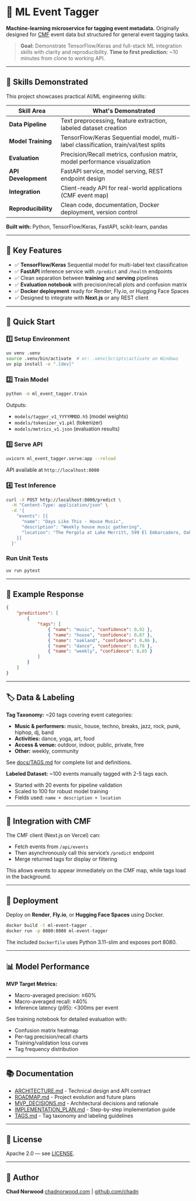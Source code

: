 # 🧠 ML Event Tagger

**Machine-learning microservice for tagging event metadata.**
Originally designed for [CMF](https://cmf.chadnorwood.com) event data but structured for general event tagging tasks.

> **Goal:** Demonstrate TensorFlow/Keras and full-stack ML integration skills with clarity and reproducibility.
> **Time to first prediction:** ~10 minutes from clone to working API.

---

## 🎯 Skills Demonstrated

This project showcases practical AI/ML engineering skills:

| Skill Area          | What's Demonstrated                                                                  |
| ------------------- | ------------------------------------------------------------------------------------ |
| **Data Pipeline**   | Text preprocessing, feature extraction, labeled dataset creation                     |
| **Model Training**  | TensorFlow/Keras Sequential model, multi-label classification, train/val/test splits |
| **Evaluation**      | Precision/Recall metrics, confusion matrix, model performance visualization          |
| **API Development** | FastAPI service, model serving, REST endpoint design                                 |
| **Integration**     | Client-ready API for real-world applications (CMF event map)                         |
| **Reproducibility** | Clean code, documentation, Docker deployment, version control                        |

**Built with:** Python, TensorFlow/Keras, FastAPI, scikit-learn, pandas

---

## 🧩 Key Features

-   ✅ **TensorFlow/Keras** Sequential model for multi-label text classification
-   ✅ **FastAPI** inference service with `/predict` and `/health` endpoints
-   ✅ Clean separation between **training** and **serving** pipelines
-   ✅ **Evaluation notebook** with precision/recall plots and confusion matrix
-   ✅ **Docker deployment** ready for Render, Fly.io, or Hugging Face Spaces
-   ✅ Designed to integrate with **Next.js** or any REST client

---

## 🚀 Quick Start

### 1️⃣ Setup Environment

```bash
uv venv .venv
source .venv/bin/activate  # or: .venv\Scripts\activate on Windows
uv pip install -e ".[dev]"
```

### 2️⃣ Train Model

```bash
python -m ml_event_tagger.train
```

Outputs:

-   `models/tagger_v1_YYYYMMDD.h5` (model weights)
-   `models/tokenizer_v1.pkl` (tokenizer)
-   `models/metrics_v1.json` (evaluation results)

### 3️⃣ Serve API

```bash
uvicorn ml_event_tagger.serve:app --reload
```

API available at `http://localhost:8000`

### 4️⃣ Test Inference

```bash
curl -X POST http://localhost:8000/predict \
  -H "Content-Type: application/json" \
  -d '{
    "events": [{
      "name": "Days Like This - House Music",
      "description": "Weekly house music gathering",
      "location": "The Pergola at Lake Merritt, 599 El Embarcadero, Oakland, CA 94610"
    }]
  }'
```

### Run Unit Tests

```bash
uv run pytest
```

---

## 🧠 Example Response

```json
{
    "predictions": [
        {
            "tags": [
                { "name": "music", "confidence": 0.92 },
                { "name": "house", "confidence": 0.87 },
                { "name": "oakland", "confidence": 0.86 },
                { "name": "dance", "confidence": 0.78 },
                { "name": "weekly", "confidence": 0.65 }
            ]
        }
    ]
}
```

---

## 🏷️ Data & Labeling

**Tag Taxonomy:** ~20 tags covering event categories:

-   **Music & performers:** music, house, techno, breaks, jazz, rock, punk, hiphop, dj, band
-   **Activities:** dance, yoga, art, food
-   **Access & venue:** outdoor, indoor, public, private, free
-   **Other:** weekly, community

See [docs/TAGS.md](docs/TAGS.md) for complete list and definitions.

**Labeled Dataset:** ~100 events manually tagged with 2-5 tags each.

-   Started with 20 events for pipeline validation
-   Scaled to 100 for robust model training
-   Fields used: `name + description + location`

---

## 🧩 Integration with CMF

The CMF client (Next.js on Vercel) can:

-   Fetch events from `/api/events`
-   Then asynchronously call this service’s `/predict` endpoint
-   Merge returned tags for display or filtering

This allows events to appear immediately on the CMF map, while tags load in the background.

---

## 🧰 Deployment

Deploy on **Render**, **Fly.io**, or **Hugging Face Spaces** using Docker.

```bash
docker build -t ml-event-tagger .
docker run -p 8080:8080 ml-event-tagger
```

The included `Dockerfile` uses Python 3.11-slim and exposes port 8080.

---

## 📊 Model Performance

**MVP Target Metrics:**

-   Macro-averaged precision: ≥60%
-   Macro-averaged recall: ≥40%
-   Inference latency (p95): <300ms per event

See training notebook for detailed evaluation with:

-   Confusion matrix heatmap
-   Per-tag precision/recall charts
-   Training/validation loss curves
-   Tag frequency distribution

---

## 📚 Documentation

-   [ARCHITECTURE.md](docs/ARCHITECTURE.md) - Technical design and API contract
-   [ROADMAP.md](docs/ROADMAP.md) - Project evolution and future plans
-   [MVP_DECISIONS.md](docs/MVP_DECISIONS.md) - Architectural decisions and rationale
-   [IMPLEMENTATION_PLAN.md](docs/IMPLEMENTATION_PLAN.md) - Step-by-step implementation guide
-   [TAGS.md](docs/TAGS.md) - Tag taxonomy and labeling guidelines

---

## 📄 License

Apache 2.0 — see [LICENSE](LICENSE).

---

## 🧭 Author

**Chad Norwood**
[chadnorwood.com](https://chadnorwood.com) | [github.com/chadn](https://github.com/chadn)
